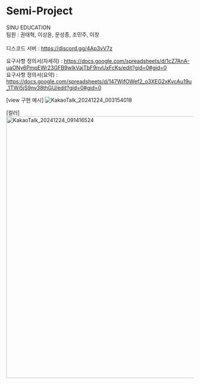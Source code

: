 # Semi-Project
SINU EDUCATION<br>
팀원 : 권태혁, 이상윤, 문성종, 조민주, 이창
<br><br>
디스코드 서버 : https://discord.gg/4Ap3vV7z <br>

요구사항 정의서(자세히) :  https://docs.google.com/spreadsheets/d/1cZ7AnA-uaONy6PmpEWr23GFB9wlkVajTbF9nvUxFcKs/edit?gid=0#gid=0
<br>
요구사항 정의서(요약) : https://docs.google.com/spreadsheets/d/147WjfOWef2_o3XEG2xKvcAu19u_1TWi5jS9nv38thGU/edit?gid=0#gid=0

[view 구현 예시]
![KakaoTalk_20241224_003154018](https://github.com/user-attachments/assets/498c639e-16fa-4cf9-8ac3-cab5a66f3bea)

[컬러]
<img width="704" alt="KakaoTalk_20241224_091416524" src="https://github.com/user-attachments/assets/b789d86f-10ba-47e7-bf45-e5712b659f46" />
